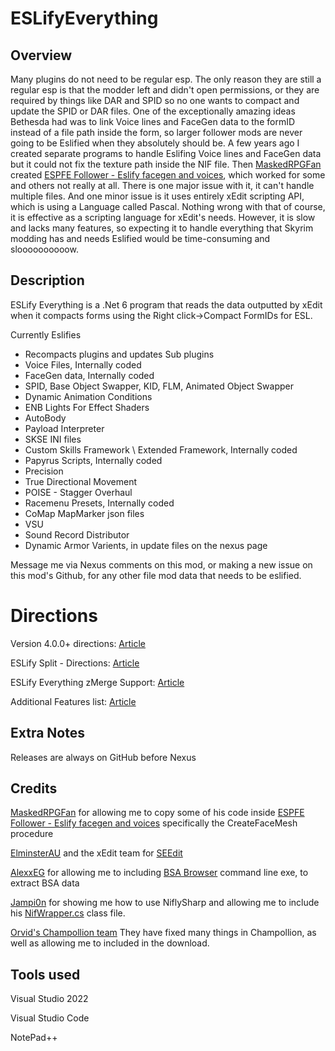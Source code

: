 # ESLifyEverything

## Overview

Many plugins do not need to be regular esp. The only reason they are still a regular esp is that the modder left and didn't open permissions, or they are required by things like DAR and SPID so no one wants to compact and update the SPID or DAR files. One of the exceptionally amazing ideas Bethesda had was to link Voice lines and FaceGen data to the formID instead of a file path inside the form, so larger follower mods are never going to be Eslified when they absolutely should be. A few years ago I created separate programs to handle Eslifing Voice lines and FaceGen data but it could not fix the texture path inside the NIF file. Then [MaskedRPGFan](https://www.nexusmods.com/skyrimspecialedition/users/22822094) created [ESPFE Follower - Eslify facegen and voices](https://www.nexusmods.com/skyrimspecialedition/mods/56396), which worked for some and others not really at all. There is one major issue with it, it can't handle multiple files. And one minor issue is it uses entirely xEdit scripting API, which is using a Language called Pascal. Nothing wrong with that of course, it is effective as a scripting language for xEdit's needs. However, it is slow and lacks many features, so expecting it to handle everything that Skyrim modding has and needs Eslified would be time-consuming and sloooooooooow.

## Description

ESLify Everything is a .Net 6 program that reads the data outputted by xEdit when it compacts forms using the Right click->Compact FormIDs for ESL. 

Currently Eslifies

- Recompacts plugins and updates Sub plugins
- Voice Files, Internally coded
- FaceGen data, Internally coded
- SPID, Base Object Swapper, KID, FLM, Animated Object Swapper
- Dynamic Animation Conditions
- ENB Lights For Effect Shaders
- AutoBody
- Payload Interpreter
- SKSE INI files
- Custom Skills Framework \ Extended Framework, Internally coded
- Papyrus Scripts, Internally coded
- Precision
- True Directional Movement
- POISE - Stagger Overhaul
- Racemenu Presets, Internally coded
- CoMap MapMarker json files
- VSU
- Sound Record Distributor
- Dynamic Armor Varients, in update files on the nexus page

Message me via Nexus comments on this mod, or making a new issue on this mod's Github, for any other file mod data that needs to be eslified.

# Directions
Version 4.0.0+ directions: [Article](https://www.nexusmods.com/skyrimspecialedition/articles/4506)

ESLify Split - Directions: [Article](https://www.nexusmods.com/skyrimspecialedition/articles/4627)

ESLify Everything zMerge Support: [Article](https://www.nexusmods.com/skyrimspecialedition/articles/4599)

Additional Features list: [Article](https://www.nexusmods.com/skyrimspecialedition/articles/4716)

## Extra Notes

Releases are always on GitHub before Nexus

## Credits
[MaskedRPGFan](https://www.nexusmods.com/skyrimspecialedition/users/22822094) for allowing me to copy some of his code inside [ESPFE Follower - Eslify facegen and voices](https://www.nexusmods.com/skyrimspecialedition/mods/56396) specifically the CreateFaceMesh procedure

[ElminsterAU](https://www.nexusmods.com/skyrimspecialedition/users/167469) and the xEdit team for [SEEdit](https://www.nexusmods.com/skyrimspecialedition/mods/164)

[AlexxEG](https://www.nexusmods.com/skyrimspecialedition/users/1115735) for allowing me to including [BSA Browser](https://www.nexusmods.com/skyrimspecialedition/mods/1756) command line exe, to extract BSA data

[Jampi0n](https://www.nexusmods.com/skyrimspecialedition/users/25815700) for showing me how to use NiflySharp and allowing me to include his [NifWrapper.cs](https://github.com/Jampi0n/Skyrim-NifPatcher/blob/main/NifPatcher/NifWrapper.cs) class file.

[Orvid's Champollion team](https://github.com/Orvid/Champollion) They have fixed many things in Champollion, as well as allowing me to included in the download.

## Tools used

Visual Studio 2022

Visual Studio Code

NotePad++
